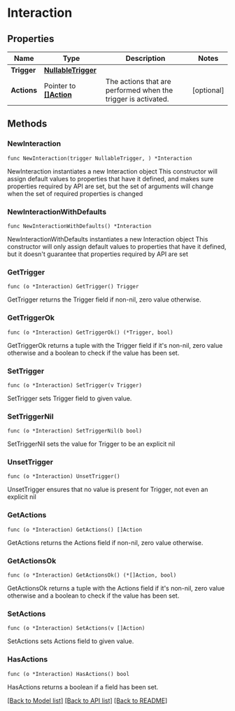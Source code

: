 # Interaction

## Properties

Name | Type | Description | Notes
------------ | ------------- | ------------- | -------------
**Trigger** | [**NullableTrigger**](Trigger.md) |  | 
**Actions** | Pointer to [**[]Action**](Action.md) | The actions that are performed when the trigger is activated. | [optional] 

## Methods

### NewInteraction

`func NewInteraction(trigger NullableTrigger, ) *Interaction`

NewInteraction instantiates a new Interaction object
This constructor will assign default values to properties that have it defined,
and makes sure properties required by API are set, but the set of arguments
will change when the set of required properties is changed

### NewInteractionWithDefaults

`func NewInteractionWithDefaults() *Interaction`

NewInteractionWithDefaults instantiates a new Interaction object
This constructor will only assign default values to properties that have it defined,
but it doesn't guarantee that properties required by API are set

### GetTrigger

`func (o *Interaction) GetTrigger() Trigger`

GetTrigger returns the Trigger field if non-nil, zero value otherwise.

### GetTriggerOk

`func (o *Interaction) GetTriggerOk() (*Trigger, bool)`

GetTriggerOk returns a tuple with the Trigger field if it's non-nil, zero value otherwise
and a boolean to check if the value has been set.

### SetTrigger

`func (o *Interaction) SetTrigger(v Trigger)`

SetTrigger sets Trigger field to given value.


### SetTriggerNil

`func (o *Interaction) SetTriggerNil(b bool)`

 SetTriggerNil sets the value for Trigger to be an explicit nil

### UnsetTrigger
`func (o *Interaction) UnsetTrigger()`

UnsetTrigger ensures that no value is present for Trigger, not even an explicit nil
### GetActions

`func (o *Interaction) GetActions() []Action`

GetActions returns the Actions field if non-nil, zero value otherwise.

### GetActionsOk

`func (o *Interaction) GetActionsOk() (*[]Action, bool)`

GetActionsOk returns a tuple with the Actions field if it's non-nil, zero value otherwise
and a boolean to check if the value has been set.

### SetActions

`func (o *Interaction) SetActions(v []Action)`

SetActions sets Actions field to given value.

### HasActions

`func (o *Interaction) HasActions() bool`

HasActions returns a boolean if a field has been set.


[[Back to Model list]](../README.md#documentation-for-models) [[Back to API list]](../README.md#documentation-for-api-endpoints) [[Back to README]](../README.md)


